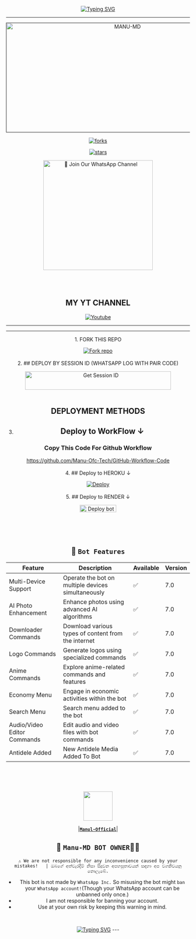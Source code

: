 



<p align="center">
<a href="https://git.io/typing-svg"><img src="https://readme-typing-svg.demolab.com?font=EB+Garamond&weight=800&size=28&duration=4000&pause=1000&random=false&width=435&lines=WELCOME+TO+MR.NADUWA-V1;MULTI-DEVICE+WHATSAPP+BOT;DEVELOPED+BY;MR.NADUWA." alt="Typing SVG" /></a>

 
  
<div align="center">
</p

<hr>

<hr>

<p align="center">
  <a href="">
    <img alt="MANU-MD" height="300" width="650" src="https://telegra.ph/file/6fea4e5e00bc0d9395f15.jpg">

    

![forks](https://img.shields.io/github/forks/https://github.com/mrnaduwav4/MR.NADUWA-V1/forks?label=Forks&style=social)

![stars](https://img.shields.io/github/stars/https://github.com/mrnaduwav4/MR.NADUWA-V1/forks?style=social)




<a href="https://whatsapp.com/channel/0029VaN1XMn2ZjCsu9eZQP3R"><img src="https://img.shields.io/badge/%E2%9D%A4%EF%B8%8F%E2%80%8D%20Join%20Our%20WhatsApp%20Channel%F0%9F%91%A8%E2%80%8D%F0%9F%92%BB-green" alt="📎 Join Our WhatsApp Channel" width="300"></a>

<br>
<br>

## MY YT CHANNEL

[![Youtube](https://telegra.ph/file/eebe86c26e98ffeae39ea.jpg)](https://youtube.com/@ManulOfficialTech) 

</details>





<hr>

<hr>
1. FORK THIS REPO


<a href='https://github.com/Manu-Ofc-Tech/Manu-MD/fork' target="_blank"><img alt='Fork repo' src='https://img.shields.io/badge/Fork This Repo-black?style=for-the-badge&logo=git&logoColor=white'/></a>
<br>
<br>
2. ## DEPLOY BY SESSION ID (WHATSAPP LOG WITH PAIR CODE)

<a href='https://mr-manul-official-web.vercel.app/' target="_blank"><img alt='Get Session ID' src='https://img.shields.io/badge/%F0%9F%9A%80%EF%B8%8F%E2%80%8D%20-%F0%9F%93%8B%20%20PAIR%20CODE%20WEB%F0%9F%91%A8%E2%80%8D%F0%9F%92%BB-blue' width="400" height="50" alt="Deploy bot"/></a>
<br>
<br>
## DEPLOYMENT METHODS

3. ## Deploy to WorkFlow ↓

### Copy This Code For Github Workflow 

https://github.com/Manu-Ofc-Tech/GitHub-Workflow-Code
<br>
<br>
4. ## Deploy to HEROKU ↓

[![Deploy](https://www.herokucdn.com/deploy/button.svg)](https://heroku.com/deploy?template=https://github.com/Manu-Ofc-Tech/Manu-MD)
<br>
<br>
5. ## Deploy to RENDER ↓

<a href="https://dashboard.render.com/" target="blank"><img align="center" src="https://telegra.ph/file/c15e952f017c10e12f431.jpg" width="100" height="20" alt="Deploy bot"/></a>

<br>
<br>
<br>

   ## 🚀 `Bot Features`
| Feature                          | Description                                             | Available    | Version    |
| ---------------------------------| ------------------------------------------------------- | ------------ | ---------- |
| Multi-Device Support             | Operate the bot on multiple devices simultaneously     | ✅           | 7.0        |
| AI Photo Enhancement             | Enhance photos using advanced AI algorithms            | ✅           | 7.0        |
| Downloader Commands              | Download various types of content from the internet     | ✅           | 7.0        |
| Logo Commands                    | Generate logos using specialized commands               | ✅           | 7.0        |
| Anime Commands                   | Explore anime-related commands and features              | ✅           | 7.0        |
| Economy Menu                     | Engage in economic activities within the bot            | ✅           | 7.0        |
| Search Menu                    | Search menu added to the bot                 | ✅           | 7.0        |
| Audio/Video Editor Commands      | Edit audio and video files with bot commands            | ✅           | 7.0        |
| Antidele Added      | New Antidele Media Added To Bot            | ✅           | 7.0        |

<br> 
<br>
<br>

   <a href="https://github.com/manulofficial7/"><img src="https://telegra.ph/file/49e1bb852fe8292c2614a.jpg" width=80 height=80></a>   

|**[`Manul-Official`](https://github.com/manulofficial7)**|


## 👑 `Manu-MD BOT OWNER`👨‍💻 

`⚠️ We are not responsible for any inconvenience caused by your mistakes!   | ඔබගේ අත්වැරදීම් නිසා සිදුවන අපහසුතාවයන් සඳහා අප වගකිවයනු නොලැබේ.`

- This bot is not made by `WhatsApp Inc.` So misusing the bot might `ban` your `WhatsApp account!`(Though your WhatsApp account can be unbanned only once.)
- I am not responsible for banning your account.
- Use at your own risk by keeping this warning in mind.
 <br>
 </p>
    <p align="center">
<a href="https://git.io/typing-svg"><img src="https://readme-typing-svg.demolab.com?font=EB+Garamond&weight=800&size=28&duration=4000&pause=1000&random=false&width=435&lines=THANKS+ALL+USE+MY+BOT;Manu-MD" alt="Typing SVG" /></a>
---

